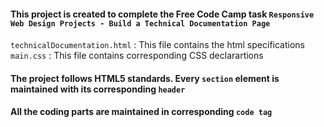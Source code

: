 #### This project is created to complete the **Free Code Camp** task `Responsive Web Design Projects - Build a Technical Documentation Page` 
`technicalDocumentation.html` : This file contains the html specifications  
`main.css` : This file contains corresponding CSS declarartions
#### The project follows HTML5 standards. Every `section` element is maintained with its corresponding `header`  
#### All the coding parts are maintained in corresponding `code tag`
